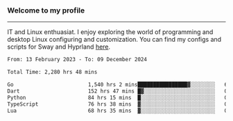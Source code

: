 ### Welcome to my profile

---

IT and Linux enthuasiat. I enjoy exploring the world of programming and desktop Linux configuring and customization. You can find my configs and scripts for Sway and Hyprland [here](https://github.com/uroborosq/mess-of-linux-configurations).

<!-- <div display="block">
 	<img align="left" width="48%" alt="isocalendar" src=".github/metrics/isocalendar_metrics.svg" />
	<img align="center" width="48%" alt="contributions" src=".github/metrics/contributions_metrics.svg" />
	<img align="center" alt="languages" src=".github/metrics/languages_metrics.svg" />
</div> -->

<!-- ![](https://komarev.com/ghpvc/?username=uroborosq&color=success&style=flat-square) -->
<!-- [](https://img.shields.io/github/last-commit/uroborosq/uroborosq?label=Profile%20updated&style=flat-square) -->

<!--START_SECTION:waka-->

```txt
From: 13 February 2023 - To: 09 December 2024

Total Time: 2,280 hrs 48 mins

Go                        1,540 hrs 2 mins████████████████▓░░░░░░░░   66.84 %
Dart                      152 hrs 47 mins █▓░░░░░░░░░░░░░░░░░░░░░░░   06.63 %
Python                    84 hrs 15 mins  █░░░░░░░░░░░░░░░░░░░░░░░░   03.66 %
TypeScript                76 hrs 38 mins  ▓░░░░░░░░░░░░░░░░░░░░░░░░   03.33 %
Lua                       68 hrs 35 mins  ▓░░░░░░░░░░░░░░░░░░░░░░░░   02.98 %
```

<!--END_SECTION:waka-->
